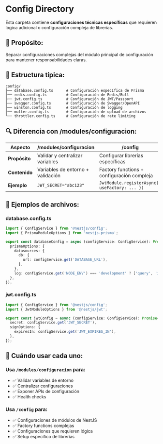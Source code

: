 # Config Directory

Esta carpeta contiene **configuraciones técnicas específicas** que requieren lógica adicional o configuración compleja de librerías.

## 🎯 Propósito:

Separar configuraciones complejas del módulo principal de configuración para mantener responsabilidades claras.

## 📁 Estructura típica:

```
config/
├── database.config.ts      # Configuración específica de Prisma
├── redis.config.ts         # Configuración de Redis/Bull
├── jwt.config.ts           # Configuración de JWT/Passport
├── swagger.config.ts       # Configuración de Swagger/OpenAPI
├── winston.config.ts       # Configuración de logging
├── multer.config.ts        # Configuración de upload de archivos
└── throttler.config.ts     # Configuración de rate limiting
```

## 🔍 Diferencia con /modules/configuracion:

| Aspecto | /modules/configuracion | /config |
|---------|----------------------|---------|
| **Propósito** | Validar y centralizar variables | Configurar librerías específicas |
| **Contenido** | Variables de entorno + validación | Factory functions + configuración compleja |
| **Ejemplo** | `JWT_SECRET="abc123"` | `JwtModule.registerAsync({ useFactory: ... })` |

## 📝 Ejemplos de archivos:

### database.config.ts
```typescript
import { ConfigService } from '@nestjs/config';
import { PrismaModuleOptions } from 'nestjs-prisma';

export const databaseConfig = async (configService: ConfigService): Promise<PrismaModuleOptions> => ({
  prismaOptions: {
    datasources: {
      db: {
        url: configService.get('DATABASE_URL'),
      },
    },
    log: configService.get('NODE_ENV') === 'development' ? ['query', 'info', 'warn', 'error'] : ['error'],
  },
});
```

### jwt.config.ts
```typescript
import { ConfigService } from '@nestjs/config';
import { JwtModuleOptions } from '@nestjs/jwt';

export const jwtConfig = async (configService: ConfigService): Promise<JwtModuleOptions> => ({
  secret: configService.get('JWT_SECRET'),
  signOptions: {
    expiresIn: configService.get('JWT_EXPIRES_IN'),
  },
});
```

## 🚀 Cuándo usar cada uno:

### Usa `/modules/configuracion` para:
- ✅ Validar variables de entorno
- ✅ Centralizar configuraciones
- ✅ Exponer APIs de configuración
- ✅ Health checks

### Usa `/config` para:
- ✅ Configuraciones de módulos de NestJS
- ✅ Factory functions complejas
- ✅ Configuraciones que requieren lógica
- ✅ Setup específico de librerías

